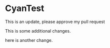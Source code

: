 # CyanTest

This is an update, please approve my pull request

This is some additional changes.

here is another change.
